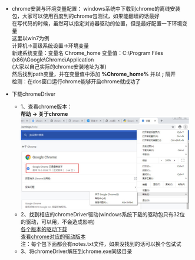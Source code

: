 - chrome安装与环境变量配置：
	windows系统中下载到chrome的离线安装包，大家可以使用百度到的chrome包测试，如果能翻墙的话最好  
	在写代码的时候，虽然可以指定浏览器驱动的位置，但是最好配置一下环境变量  
	这里以win7为例  
		计算机->高级系统设置->环境变量  
		新建系统变量：变量名 Chrome_home 变量值：C:\Program Files (x86)\Google\Chrome\Application  
		(大家以自己实际的chrome安装地址为准)  
		然后找到path变量，并在变量值中添加  **%Chrome_home%** 并以  __;__ 隔开  
	检测：在dos窗口运行chrome能够开启chrome就成功了
	
- 下载chromeDriver  
	- 1、查看chrome版本：  
		__帮助 -> 关于chrome__  
		![chrome版本查看](https://github.com/F-Monkey/python/blob/master/automate/src/evn/img/chrome_version.jpg)  
	- 2、找到相应的chromeDriver驱动(windows系统下载的驱动包只有32位的驱动，可以用，不会造成影响)  
		[各个版本的驱动下载](http://chromedriver.storage.googleapis.com/index.html)  
		[查看chrome对应的驱动版本](http://chromedriver.storage.googleapis.com/2.40/notes.txt)  
		注：每个包下面都会有notes.txt文件，如果没找到的话可以换个包试试
	- 3、将chromeDriver解压到chrome.exe同级目录
	